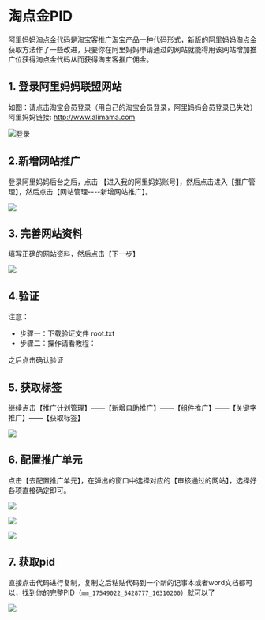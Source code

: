 # 淘点金PID

阿里妈妈淘点金代码是淘宝客推广淘宝产品一种代码形式，新版的阿里妈妈淘点金获取方法作了一些改进，只要你在阿里妈妈申请通过的网站就能得用该网站增加推广位获得淘点金代码从而获得淘宝客推广佣金。

## 1. 登录阿里妈妈联盟网站

如图：请点击淘宝会员登录（用自己的淘宝会员登录，阿里妈妈会员登录已失效）
阿里妈妈链接: <http://www.alimama.com>

![登录](http://upload-images.jianshu.io/upload_images/223142-f3eb603c47473deb.png?imageMogr2/auto-orient/strip%7CimageView2/2/w/1240)

## 2.新增网站推广

登录阿里妈妈后台之后，点击 【进入我的阿里妈妈账号】，然后点击进入【推广管理】，然后点击【网站管理----新增网站推广】。

![](http://upload-images.jianshu.io/upload_images/223142-53c72c2443c6c7a5.png?imageMogr2/auto-orient/strip%7CimageView2/2/w/1240)

## 3. 完善网站资料
填写正确的网站资料，然后点击【下一步】

![](http://upload-images.jianshu.io/upload_images/223142-3527a881071fd3b0.png?imageMogr2/auto-orient/strip%7CimageView2/2/w/1240)

## 4.验证

注意：
- 步骤一：下载验证文件 root.txt 
- 步骤二：操作请看教程：

之后点击确认验证

## 5. 获取标签

继续点击【推广计划管理】——【新增自助推广】——【组件推广】——【关键字推广】——【获取标签】

![](http://upload-images.jianshu.io/upload_images/223142-daa9cdd5b4deaf90.png?imageMogr2/auto-orient/strip%7CimageView2/2/w/1240)

## 6. 配置推广单元

点击【去配置推广单元】，在弹出的窗口中选择对应的【审核通过的网站】，选择好各项直接确定即可。

![](http://upload-images.jianshu.io/upload_images/223142-0367ea272445609e.png?imageMogr2/auto-orient/strip%7CimageView2/2/w/1240)


![](http://upload-images.jianshu.io/upload_images/223142-72c9cc8ed2b3f374.png?imageMogr2/auto-orient/strip%7CimageView2/2/w/1240)


![](http://upload-images.jianshu.io/upload_images/223142-d6dba2251282e418.png?imageMogr2/auto-orient/strip%7CimageView2/2/w/1240)

## 7. 获取pid

直接点击代码进行复制，复制之后粘贴代码到一个新的记事本或者word文档都可以，找到你的完整PID（`mm_17549022_5428777_16310200`）就可以了

![](http://upload-images.jianshu.io/upload_images/223142-fd8d2b0f768705a9.png?imageMogr2/auto-orient/strip%7CimageView2/2/w/1240)

